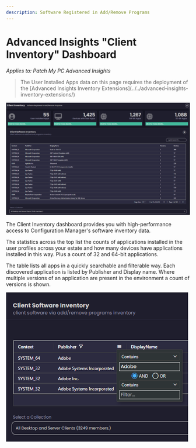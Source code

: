 ```yaml
---
description: Software Registered in Add/Remove Programs
---
```


# Advanced Insights "Client Inventory" Dashboard

_Applies to: Patch My PC Advanced Insights_

<blockquote class="wp-block-quote">
<p>The User Installed Apps data on this page requires the deployment of the  [Advanced Insights Inventory Extensions](../../advanced-insights-inventory-extensions/)</p>
</blockquote>

![](/_images/image-(1546).png "Client Inventory Dashboard")

The Client Inventory dashboard provides you with high-performance access to Configuration Manager's software inventory data.&#x20;

The statistics across the top list the counts of applications installed in the user profiles across your estate and how many devices have applications installed in this way. Plus a count of 32 and 64-bit applications.

The table lists all apps in a quickly searchable and filterable way. Each discovered application is listed by Publisher and Display name. Where multiple versions of an application are present in the environment a count of versions is shown.

![](/_images/image-(1549).png "Applying a Filter to the Publisher column")
